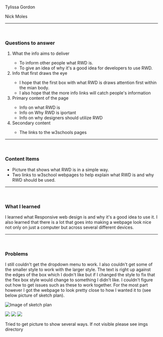 Tylissa Gordon

Nick Moles

<hr />
<br />

<h3>Questions to answer</h3>
<ol>
  <li>What the info aims to deliver</li>
    <ul>
      <li>To inform other people what RWD is.</li>
      <li>To give an idea of why it's a good idea for developers to use RWD.</li>
    </ul>
  <li>Info that first draws the eye</li>
    <ul>
      <li>I hope that the first box with what RWD is draws attention first within the mian body.</li>
      <li>I also hope that the more info links will catch people's information</li>
    </ul>
  <li>Primary content of the page</li>
    <ul>
      <li>Info on what RWD is</li>
      <li>Info on Why RWD is iportant</li>
      <li>Info on why designers should utilize RWD</li>
    </ul>
  <li>Secondary content</li>
    <ul>
      <li>The links to the w3schools pages</li>
    </ul>
  </ol>

  <hr />
  <br />

<h3>Content Items</h3>
  <ul>
    <li>Picture that shows what RWD is in a simple way.</li>
    <li>Two links to w3school webpages to help explain what RWD is and why RWD should be used.</li>
  </ul>

<hr />
<br />

<h3>What I learned</h3>
  <p>I learned what Responsive web design is and why it's a good idea to use it. I also learned that there is a lot that goes into making a webpage look nice not only on just a computer but across several different devices.</p>

  <hr />
  <br />

  <h3>Problems</h3>
  <p>I still couldn't get the dropdown menu to work. I also couldn't get some of the smaller style to work with the larger style. The text is right up against the edges of the box which I dodn't like but if I changed the style to fix that the flex box style would change to something I didn't like. I couldn't figure out how to get issues such as these to work together. For the most part however I got the webpage to look pretty close to how I wanted it to (see below picture of sketch plan).</p>

  ![Image of sketch plan](imgs/sketch.jpg)

  <img src="./imgs/sketch.jpg">

  <img src="./imgs/sketch.jpg"/>

  <img src="./imgs/sketch.jpg" />

  <p>Tried to get picture to show several ways. If not visible please see imgs directory</p>
